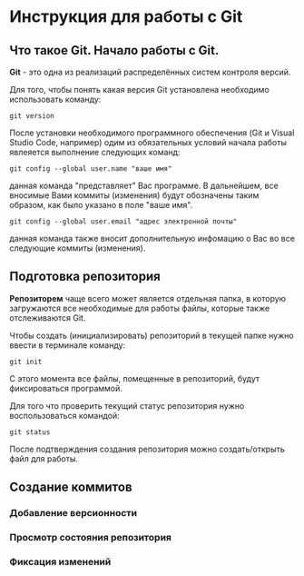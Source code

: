 # **Инструкция для работы с Git**

## Что такое Git. Начало работы с Git.

**Git** - это одна из реализаций распределённых систем контроля версий. 

Для того, чтобы понять какая версия Git установлена необходимо использовать команду:

    git version

После установки необходимого программного обеспечения (Git и Visual Studio Code, например) одим из обязательных условий начала работы явлеяется выполнение следующих команд:

    git config --global user.name "ваше имя"

данная команда "представляет" Вас программе. В дальнейшем, все вносимые Вами коммиты (изменения) будут обозначены таким образом, как было указано в поле "ваше имя".

    git config --global user.email "адрес электронной почты"

данная команда также вносит дополнительную инфомацию о Вас во все следующие коммиты (изменения).

## Подготовка репозитория

**Репозиторем** чаще всего может является отдельная папка, в которую загружаются все необходимые для работы файлы, которые также отслеживаются Git.

Чтобы создать (инициализировать) репозиторий в текущей папке нужно ввести в терминале команду:

    git init

С этого момента все файлы, помещенные в репозиторий, будут фиксироваться программой. 

Для того что проверить текущий статус репозитория нужно воспользоваться командой:

    git status

После подтверждения создания репозитория можно создать/открыть файл для работы.

## Создание коммитов

 ### Добавление версионности

 ### Просмотр состояния репозитория

 ### Фиксация изменений